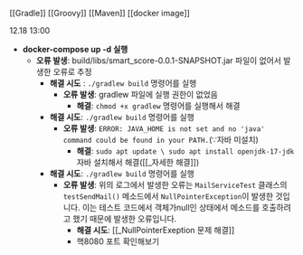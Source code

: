 [[Gradle]]
[[Groovy]]
[[Maven]]
[[docker image]]


12.18 13:00
- **docker-compose up -d 실행**
	- **오류 발생**: build/libs/smart_score-0.0.1-SNAPSHOT.jar 파일이 없어서 발생한 오류로 추정
		- **해결 시도** : ```./gradlew build``` 명령어를 실행
			- **오류 발생**: gradlew 파일에 실행 권한이 없었음
				- **해결**: ```chmod +x gradlew``` 명령어를 실행해서 해결
		- **해결 시도**: ```./gradlew build``` 명령어를 실행 
			- **오류 발생**: ```ERROR: JAVA_HOME is not set and no 'java' command could be found in your PATH.```($\because$자바 미설치)
				- **해결**: ```sudo apt update \ sudo apt install openjdk-17-jdk``` 자바 설치해서 해결([[_자세한 해결]])
		- **해결 시도**: ```./gradlew build``` 명령어를 실행
			- **오류 발생**: 위의 로그에서 발생한 오류는 `MailServiceTest` 클래스의 `testSendMail()` 메소드에서 `NullPointerException`이 발생한 것입니다. 이는 테스트 코드에서 객체가null인 상태에서 메소드를 호출하려고 했기 때문에 발생한 오류입니다.
				- **해결 시도**: [[_NullPointerExeption 문제 해결]]
				- 핵8080 포트 확인해보기